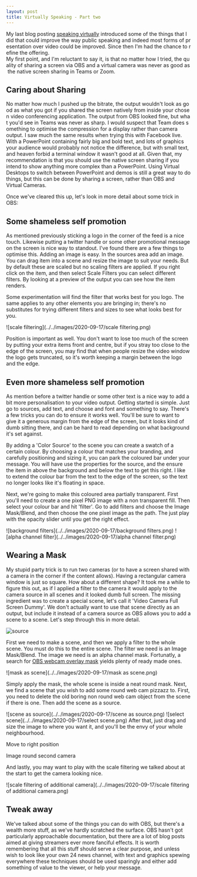 ```yaml
---
layout: post
title: Virtually Speaking - Part two
---
```

My last blog posting [speaking virtually](/Speaking-Virtually) introduced some of the things that I did that could improve the way public speaking and indeed most forms of presentation over video could be improved. Since then I'm had the chance to refine the offering.
My first point, and I'm reluctant to say it, is that no matter how I tried, the quality of sharing a screen via OBS and a virtual camera was never as good as the native screen sharing in Teams or Zoom. 

## Caring about Sharing

No matter how much I pushed up the bitrate, the output wouldn't look as good as what you got if you shared the screen natively from inside your chosen video conferencing application. The output from OBS looked fine, but what you'd see in Teams was never as sharp. I would suspect that Team does something to optimise the compression for a display rather than camera output. I saw much the same results when trying this with Facebook live. With a PowerPoint containing fairly big and bold text, and lots of graphics your audience would probably not notice the difference, but with small text, and heaven forbid a terminal window it wasn't good at all.
Given that, my recommendation is that you should use the native screen sharing if you intend to show anything more complex than a PowerPoint. Using Virtual Desktops to switch between PowerPoint and demos is still a great way to do things, but this can be done by sharing a screen, rather than OBS and Virtual Cameras.

Once we've cleared this up, let's look in more detail about some trick in OBS:

## Some shameless self promotion

As mentioned previously sticking a logo in the corner of the feed is a nice touch. Likewise putting a twitter handle or some other promotional message on the screen is nice way to standout. I've found there are a few things to optimise this.
Adding an image is easy. In the sources area add an image. You can drag item into a scene and resize the image to suit your needs. But by default these are scaled but no scaling filters are applied. If you right click on the item, and then select Scale Filters you can select different filters. By looking at a preview of the output you can see how the item renders. 

Some experimentation will find the filter that works best for you logo. The same applies to any other elements you are bringing in; there's no substitutes for trying different filters and sizes to see what looks best for you.

![scale filtering](../../images/2020-09-17/scale filtering.png)

Position is important as well. You don't want to lose too much of the screen by putting your extra items front and centre, but if you stray too close to the edge of the screen, you may find that when people resize the video window the logo gets truncated, so it's worth keeping a margin between the logo and the edge.

## Even more shameless self promotion

As mention before a twitter handle or some other text is a nice way to add a bit more personalisation to your video output. Getting started is simple. Just go to sources, add text, and choose and font and something to say. There's a few tricks you can do to ensure it works well. You'll be sure to want to give it a generous margin from the edge of the screen, but it looks kind of dumb sitting there, and can be hard to read depending on what background it's set against.

By adding a 'Color Source' to the scene you can create a swatch of a certain colour. By choosing a colour that matches your branding, and carefully positioning and sizing it, you can park the coloured bar under your message. You will have use the properties for the source, and the ensure the item in above the background and below the text to get this right. I like to extend the colour bar from the text to the edge of the screen, so the text no longer looks like it's floating in space.


Next, we're going to make this coloured area partially transparent. First you'll need to create a one pixel PNG image with a non transparent fill. Then select your colour bar and hit 'filter'.
Go to add filters and choose the Image Mask/Blend, and then choose the one pixel image as the path. The just play with the opacity slider until you get the right effect.

![background filters](../../images/2020-09-17/background filters.png)
![alpha channel filter](../../images/2020-09-17/alpha channel filter.png)

## Wearing a Mask

My stupid party trick is to run two cameras (or to have a screen shared with a camera in the corner if the content allows). Having a rectangular camera window is just so square. How about a different shape? It took me a while to figure this out, as if I applied a filter to the camera it would apply to the camera source in all scenes and it looked dumb full screen.
The missing ingredient was to create a special scene, let's call it 'Video Camera Full Screen Dummy'. We don't actually want to use that scene directly as an output, but include it instead of a camera source as OBS allows you to add a scene to a scene. Let's step through this in more detail.

![source](../../images/2020-09-17/sources.png)

First we need to make a scene, and then we apply a filter to the whole scene. You must do this to the entire scene. The filter we need is an Image Mask/Blend. The image we need is an alpha channel mask. Fortunatly, a search for [OBS webcam overlay mask](https://www.bing.com/images/search?q=OBS+Webcam+Overlay+Mask&form=IRIBIP&first=1&scenario=ImageBasicHover) yields plenty of ready made ones. 

![mask as scene](../../images/2020-09-17/mask as scene.png)

Simply apply the mask, the whole scene is inside a neat round mask. 
Next, we find a scene that you wish to add some round web cam pizzazz to. First, you need to delete the old boring non round web cam object from the scene if there is one.  Then add the scene as a source.

![scene as source](../../images/2020-09-17/scene as source.png)
![select scene](../../images/2020-09-17/select scene.png)
After that, just drag and size the image to where you want it, and you'll be the envy of your whole neighbourhood.

Move to right position

Image round second camera

And lastly, you may want to play with the scale filtering we talked about at the start to get the camera looking nice.

![scale filtering of additional camera](../../images/2020-09-17/scale filtering of additional camera.png)

## Tweak away

We've talked about some of the things you can do with OBS, but there's a wealth more stuff, as we've hardly scratched the surface. OBS hasn't got particularly approachable documentation, but there are a lot of blog posts aimed at giving streamers ever more fanciful effects. It is worth remembering that all this stuff should serve a clear purpose, and unless wish to look like your own 24 news channel, with text and graphics spewing everywhere these techniques should be used sparingly and either add something  of value to the viewer, or help your message.
